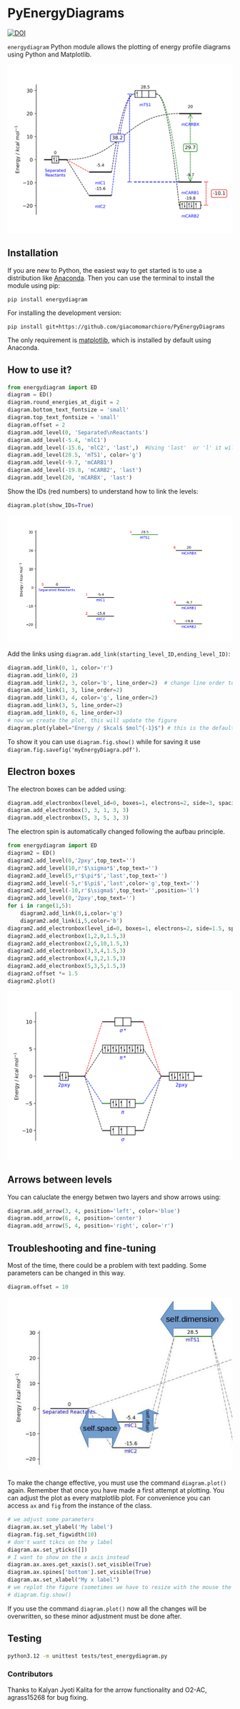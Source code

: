 # PyEnergyDiagrams
[![DOI](https://zenodo.org/badge/79893385.svg)](https://zenodo.org/badge/latestdoi/79893385)

`energydiagram` Python module allows the plotting of energy profile diagrams using Python and Matplotlib.

![Energy diagram](https://raw.githubusercontent.com/giacomomarchioro/PyEnergyDiagrams/main/tests/fixtures/Final.png)
## Installation
If you are new to Python, the easiest way to get started is to use a distribution like [Anaconda](https://www.anaconda.com/). Then you can use the terminal to install the module using pip:

    pip install energydiagram

For installing the development version:

    pip install git+https://github.com/giacomomarchioro/PyEnergyDiagrams

The only requirement is [matplotlib](http://matplotlib.org/users/installing.html), which is installed by default using Anaconda.

## How to use it?


```python
from energydiagram import ED
diagram = ED()
diagram.round_energies_at_digit = 2
diagram.bottom_text_fontsize = 'small'
diagram.top_text_fontsize = 'small'
diagram.offset = 2
diagram.add_level(0, 'Separated\nReactants')
diagram.add_level(-5.4, 'mlC1')
diagram.add_level(-15.6, 'mlC2', 'last',)  #Using 'last'  or 'l' it will be together with the previous level
diagram.add_level(28.5, 'mTS1', color='g')
diagram.add_level(-9.7, 'mCARB1')
diagram.add_level(-19.8, 'mCARB2', 'last')
diagram.add_level(20, 'mCARBX', 'last')
```
Show the IDs (red numbers) to understand how to link the levels:

```python
diagram.plot(show_IDs=True)
```
![alt tag](https://raw.githubusercontent.com/giacomomarchioro/PyEnergyDiagrams/main/tests/fixtures/With_IDs.png)

Add the links using `diagram.add_link(starting_level_ID,ending_level_ID)`:
```python
diagram.add_link(0, 1, color='r')
diagram.add_link(0, 2)
diagram.add_link(2, 3, color='b', line_order=2)  # change line order to make a curved link
diagram.add_link(1, 3, line_order=2)
diagram.add_link(3, 4, color='g', line_order=2)
diagram.add_link(3, 5, line_order=2)
diagram.add_link(0, 6, line_order=3)
# now we create the plot, this will update the figure
diagram.plot(ylabel="Energy / $kcal$ $mol^{-1}$") # this is the default ylabel
```
To show it you can use `diagram.fig.show()` while for saving it use `diagram.fig.savefig('myEnergyDiagra.pdf')`.

## Electron boxes
The electron boxes can be added using:
```python
diagram.add_electronbox(level_id=0, boxes=1, electrons=2, side=3, spacing_f=3)
diagram.add_electronbox(3, 3, 1, 3, 3)
diagram.add_electronbox(5, 3, 5, 3, 3)
```
The electron spin is automatically changed following the aufbau principle.

```python
from energydiagram import ED
diagram2 = ED()
diagram2.add_level(0,'2pxy',top_text='')
diagram2.add_level(10,r'$\sigma*$',top_text='')
diagram2.add_level(5,r'$\pi*$','last',top_text='')
diagram2.add_level(-5,r'$\pi$','last',color='g',top_text='')
diagram2.add_level(-10,r'$\sigma$',top_text='',position='l')
diagram2.add_level(0,'2pxy',top_text='')
for i in range(1,5):
    diagram2.add_link(0,i,color='g')
    diagram2.add_link(i,5,color='b')
diagram2.add_electronbox(level_id=0, boxes=1, electrons=2, side=1.5, spacing_f=2.5)
diagram2.add_electronbox(1,2,0,1.5,3)
diagram2.add_electronbox(2,5,10,1.5,3)
diagram2.add_electronbox(3,3,4,1.5,3)
diagram2.add_electronbox(4,3,2,1.5,3)
diagram2.add_electronbox(5,3,5,1.5,3)
diagram2.offset *= 1.5
diagram2.plot()
```
![alt tag](https://raw.githubusercontent.com/giacomomarchioro/PyEnergyDiagrams/main/tests/fixtures/boxplot.png)
## Arrows between levels
You can caluclate the energy betwen two layers and show arrows using:

```python
diagram.add_arrow(3, 4, position='left', color='blue')
diagram.add_arrow(6, 4, position='center')
diagram.add_arrow(5, 4, position='right', color='r')
```

## Troubleshooting and fine-tuning
Most of the time, there could be a problem with text padding. Some parameters can be changed in this way.
```python
diagram.offset = 10
```
![alt tag](https://raw.githubusercontent.com/giacomomarchioro/PyEnergyDiagrams/main/tests/fixtures/Explained.jpg)

To make the change effective, you must use the command `diagram.plot()` again. Remember that once you have made a first attempt at plotting. You can adjust the plot as every matplotlib plot. For convenience you can access `ax` and `fig` from the instance of the class.

```python
# we adjust some parameters
diagram.ax.set_ylabel('My label')
diagram.fig.set_figwidth(10)
# don't want tikcs on the y label
diagram.ax.set_yticks([])
# I want to show on the x axis instead
diagram.ax.axes.get_xaxis().set_visible(True)
diagram.ax.spines['bottom'].set_visible(True)
diagram.ax.set_xlabel("My x label")
# we replot the figure (sometimes we have to resize with the mouse the figure so we force to refresh)
# diagram.fig.show()

```
If you use the command `diagram.plot()` now all the changes will be overwritten, so these minor adjustment must be done after.

## Testing

```bash
python3.12 -m unittest tests/test_energydiagram.py
```


### Contributors
Thanks to Kalyan Jyoti Kalita for the arrow functionality and O2-AC, agrass15268 for bug fixing.
